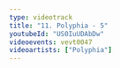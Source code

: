 ```yaml
---
type: videotrack
title: "11. Polyphia - 5"
youtubeId: "US0IuUDAbDw"
videoevents: vevt0047
videoartists: ["Polyphia"]
---
```

